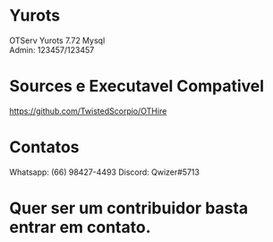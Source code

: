 # Yurots
OTServ Yurots 7.72 Mysql
<br>Admin: 123457/123457

# Sources e Executavel Compativel
https://github.com/TwistedScorpio/OTHire

# Contatos
Whatsapp: (66) 98427-4493
Discord: Qwizer#5713

# Quer ser um contribuidor basta entrar em contato.
